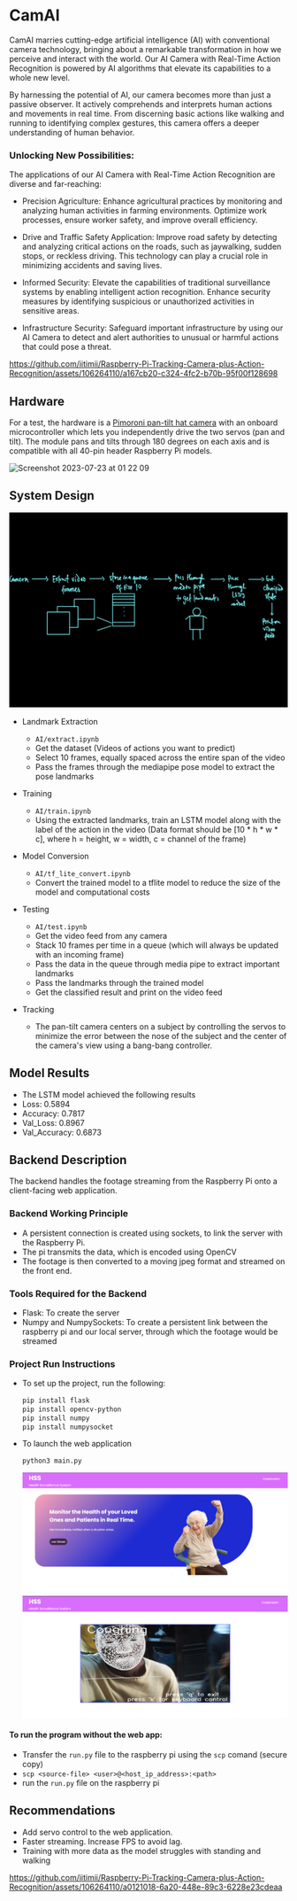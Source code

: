 # CamAI

CamAI marries cutting-edge artificial intelligence (AI) with conventional camera technology, bringing about a remarkable transformation in how we perceive and interact with the world. Our AI Camera with Real-Time Action Recognition is powered by  AI algorithms that elevate its capabilities to a whole new level.

By harnessing the potential of AI, our camera becomes more than just a passive observer. It actively comprehends and interprets human actions and movements in real time. From discerning basic actions like walking and running to identifying complex gestures, this camera offers a deeper understanding of human behavior.

### Unlocking New Possibilities:
The applications of our AI Camera with Real-Time Action Recognition are diverse and far-reaching:

- Precision Agriculture: Enhance agricultural practices by monitoring and analyzing human activities in farming environments. Optimize work processes, ensure worker safety, and improve overall efficiency.

- Drive and Traffic Safety Application: Improve road safety by detecting and analyzing critical actions on the roads, such as jaywalking, sudden stops, or reckless driving. This technology can play a crucial role in minimizing accidents and saving lives.

- Informed Security: Elevate the capabilities of traditional surveillance systems by enabling intelligent action recognition. Enhance security measures by identifying suspicious or unauthorized activities in sensitive areas.

- Infrastructure Security: Safeguard important infrastructure by using our AI Camera to detect and alert authorities to unusual or harmful actions that could pose a threat.

https://github.com/iitimii/Raspberry-Pi-Tracking-Camera-plus-Action-Recognition/assets/106264110/a167cb20-c324-4fc2-b70b-95f00f128698

## Hardware
For a test, the hardware is a [Pimoroni pan-tilt hat camera](https://shop.pimoroni.com/products/pan-tilt-hat?variant=22408353287) with an onboard microcontroller which lets you independently drive the two servos (pan and tilt). The module pans and tilts through 180 degrees on each axis and is compatible with all 40-pin header Raspberry Pi models.

<img width="454" alt="Screenshot 2023-07-23 at 01 22 09" src="https://github.com/iitimii/Raspberry-Pi-Tracking-Camera-plus-Action-Recognition/assets/44223263/7430d87b-722b-434a-8158-15253fff86fa">

## System Design 
![flow](./images/graph.jpg)

- Landmark Extraction
  - ```AI/extract.ipynb```
  - Get the dataset (Videos of actions you want to predict)
  - Select 10 frames, equally spaced across the entire span of the video
  - Pass the frames through the mediapipe pose model to extract the pose landmarks


- Training
  - ```AI/train.ipynb```
  - Using the extracted landmarks, train an LSTM model along with the label of the action in the video (Data format should be [10 * h * w * c], where h = height, w = width, c = channel of the frame)

- Model Conversion
  - ```AI/tf_lite_convert.ipynb```
  - Convert the trained model to a tflite model to reduce the size of the model and computational costs

- Testing
  - ```AI/test.ipynb```
  - Get the video feed from any camera
  - Stack 10 frames per time in a queue (which will always be updated with an incoming frame)
  - Pass the data in the queue through media pipe to extract important landmarks 
  - Pass the landmarks through the trained model
  - Get the classified result and print on the video feed

- Tracking
  - The pan-tilt camera centers on a subject by controlling the servos to minimize the error between the nose of the subject and the center of the camera's view using a bang-bang controller.

## Model Results
- The LSTM model achieved the following results
- Loss: 0.5894
- Accuracy: 0.7817
- Val_Loss: 0.8967
- Val_Accuracy: 0.6873

## Backend Description
The backend handles the footage streaming from the Raspberry Pi onto a client-facing web application.

### Backend Working Principle
- A persistent connection is created using sockets, to link the server with the Raspberry Pi.
- The pi transmits the data, which is encoded using OpenCV
- The footage is then converted to a moving jpeg format and streamed on the front end.
  
### Tools Required for the Backend
- Flask: To create the server
- Numpy and NumpySockets: To create a persistent link between the raspberry pi and our local server, through which the footage would be streamed
  
### Project Run Instructions
- To set up the project, run the following:
  ```
  pip install flask
  pip install opencv-python
  pip install numpy
  pip install numpysocket
  ```
- To launch the web application
  ```
  python3 main.py
  ```
  ![Home page](./images/home.png)
  ![Working model](./images/web-screenshot.jpg)


#### To run the program without the web app:
- Transfer the ```run.py``` file to the raspberry pi using the ```scp``` comand (secure copy)
- ```scp <source-file> <user>@<host_ip_address>:<path> ```
- run the ```run.py``` file on the raspberry pi

## Recommendations
- Add servo control to the web application.
- Faster streaming. Increase FPS to avoid lag.
- Training with more data as the model struggles with standing and walking

https://github.com/iitimii/Raspberry-Pi-Tracking-Camera-plus-Action-Recognition/assets/106264110/a0121018-6a20-448e-89c3-6228e23cdeaa

